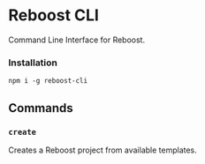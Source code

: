 # Reboost CLI
Command Line Interface for Reboost.

### Installation
```shell
npm i -g reboost-cli
```

## Commands
### `create`
Creates a Reboost project from available templates.
